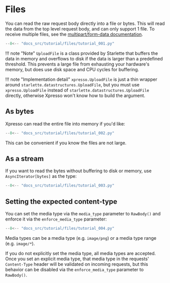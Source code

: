 # Files

You can read the raw request body directly into a file or bytes.
This will read the data from the top level request body, and can only support 1 file.
To receive multiple files, see the [multipart/form-data documentation].

```python
--8<-- "docs_src/tutorial/files/tutorial_001.py"
```

!!! note "Note"
    `UploadFile` is a class provided by Starlette that buffers the data in memory and overflows to disk if the data is larger than a predefined threshold.
    This prevents a large file from exhausting your hardware's memory, but does use disk space and CPU cycles for buffering.

!!! note "Implementation detail"
    `xpresso.UploadFile` is just a thin wrapper around `starlette.datastructures.UploadFile`, but you must use `xpresso.UploadFile` instead of `starlette.datastructures.UploadFile` directly, otherwise Xpresso won't know how to build the argument.

## As bytes

Xpresso can read the entire file into memory if you'd like:

```python
--8<-- "docs_src/tutorial/files/tutorial_002.py"
```

This can be convenient if you know the files are not large.

## As a stream

If you want to read the bytes without buffering to disk or memory, use `AsyncIterator[bytes]` as the type:

```python
--8<-- "docs_src/tutorial/files/tutorial_003.py"
```

## Setting the expected content-type

You can set the media type via the `media_type` parameter to `RawBody()` and enforce it via the `enforce_media_type` parameter:

```python
--8<-- "docs_src/tutorial/files/tutorial_004.py"
```

Media types can be a media type (e.g. `image/png`) or a media type range (e.g. `image/*`).

If you do not explicitly set the media type, all media types are accepted.
Once you set an explicit media type, that media type in the requests' `Content-Type` header will be validated on incoming requests, but this behavior can be disabled via the `enforce_media_type` parameter to `RawBody()`.

[multipart/form-data documentation]: forms.md#multipart-requests
